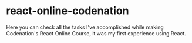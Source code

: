 # react-online-codenation

Here you can check all the tasks I've accomplished while making Codenation's React Online Course, it was my first experience using React.


